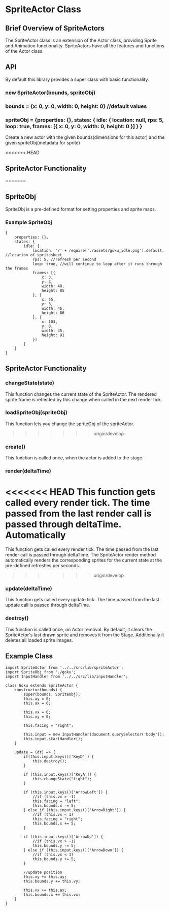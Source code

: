 # SpriteActor Class
## Brief Overview of SpriteActors
The SpriteActor class is an extension of the Actor class, providing Sprite and Animation functionality. SpriteActors have all the features and functions of the Actor class.

## API
By default this library provides a super class with basic functionality.

### new SpriteActor(bounds, spriteObj)
### bounds = {x: 0, y: 0, width: 0, height: 0} //default values
### spriteObj = {properties: {}, states: { idle: { location: null, rps: 5, loop: true, frames: [{ x: 0, y: 0, width: 0, height: 0 }] } }
Create a new actor with the given bounds(dimensions for this actor) and the given spriteObj(metadata for sprite)

<<<<<<< HEAD
## SpriteActor Functionality
=======
## SpriteObj
SpriteObj is a pre-defined format for setting properties and sprite maps. 

### Example SpriteObj
```
{
    properties: {},
    states: {
        idle: {
            location: '/' + require('./assets/goku_idle.png').default, //location of spritesheet
            rps: 5, //refresh per second
            loop: true, //will continue to loop after it runs through the frames
            frames: [{
                x: 3, 
                y: 3,
                width: 48,
                height: 85
            }, {
                x: 55, 
                y: 3,
                width: 46,
                height: 86
            }, {
                x: 103, 
                y: 0,
                width: 45,
                height: 91
            }]
        }
    }
}
```

## SpriteActor Functionality

### changeState(state) 
This function changes the current state of the SpriteActor. The rendered sprite frame is reflected by this change when called in the next render tick.

### loadSpriteObj(spriteObj)
This function lets you change the spriteObj of the spriteActor.

>>>>>>> origin/develop
### create()
This function is called once, when the actor is added to the stage.

### render(deltaTime) 
<<<<<<< HEAD
This function gets called every render tick. The time passed from the last render call is passed through deltaTime. Automatically 
=======
This function gets called every render tick. The time passed from the last render call is passed through deltaTime. The SpriteActor render method automatically renders the corresponding sprites for the current state at the pre-defined refreshes per seconds.
>>>>>>> origin/develop

### update(deltaTime) 
This function gets called every update tick. The time passed from the last update call is passed through deltaTime.

### destroy() 
This function is called once, on Actor removal. By default, it clears the SpriteActor's last drawn sprite and removes it from the Stage. Additionally it deletes all loaded sprite images.

## Example Class
```
import SpriteActor from '../../src/lib/spriteActor';
import SpriteObj from './goku';
import InputHandler from '../../src/lib/inputHandler';

class Goku extends SpriteActor {
    constructor(bounds) {
        super(bounds, SpriteObj);
        this.ay = 0;
        this.ax = 0;

        this.vx = 0;
        this.vy = 0;

        this.facing = "right";

        this.input = new InputHandler(document.querySelector('body'));
        this.input.startHandler();
    }

    update = (dt) => {
        if(this.input.keys()['KeyD']) {
            this.destroy();
        }

        if (this.input.keys()['KeyA']) {
            this.changeState("fight");
        }

        if (this.input.keys()['ArrowLeft']) {
            //if (this.vx > -1)
            this.facing = "left";
            this.bounds.x -= 5;
        } else if (this.input.keys()['ArrowRight']) {
            //if (this.vx < 1)
            this.facing = "right";
            this.bounds.x += 5;
        }

        if (this.input.keys()['ArrowUp']) {
            //if (this.vx > -1)
            this.bounds.y -= 5;
        } else if (this.input.keys()['ArrowDown']) {
            //if (this.vx < 1)
            this.bounds.y += 5;
        }

        //update position
        this.vy += this.ay;
        this.bounds.y += this.vy;

        this.vx += this.ax;
        this.bounds.x += this.vx;
    }
}
```